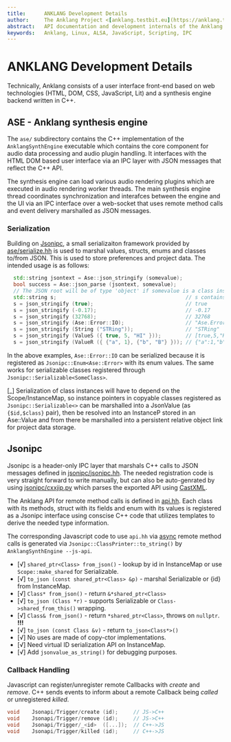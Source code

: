 ```yaml
---
title:      ANKLANG Development Details
author:     The Anklang Project <[anklang.testbit.eu](https://anklang.testbit.eu/)>
abstract:   API documentation and development internals of the Anklang project.
keywords:   Anklang, Linux, ALSA, JavaScript, Scripting, IPC
---
```


# ANKLANG Development Details

Technically, Anklang consists of a user interface front-end based on web technologies (HTML, DOM, CSS, JavaScript, Lit)
and a synthesis engine backend written in C++.

## ASE - Anklang synthesis engine

The `ase/` subdirectory contains the C++ implementation of the `AnklangSynthEngine` executable
which contains the core component for audio data processing and audio plugin handling.
It interfaces with the HTML DOM based user interface via an IPC layer with JSON messages that reflect the C++ API.

The synthesis engine can load various audio rendering plugins which are executed in audio rendering
worker threads.
The main synthesis engine thread coordinates synchronization and interafces between the engine and the UI
via an IPC interface over a web-socket that uses remote method calls and event delivery marshalled
as JSON messages.

### Serialization

Building on [Jsonipc](#jsonipc), a small serializaiton framework provided by
[ase/serialize.hh](https://github.com/tim-janik/anklang/blob/master/ase/serialize.hh)
is used to marshal values, structs, enums and classes to/from JSON.
This is used to store preferences and project data.
The intended usage is as follows:

```cxx
  std::string jsontext = Ase::json_stringify (somevalue);
  bool success = Ase::json_parse (jsontext, somevalue);
  // The JSON root will be of type 'object' if somevalue is a class instance
  std::string s;                                          // s contains:
  s = json_stringify (true);                              // true
  s = json_stringify (-0.17);                             // -0.17
  s = json_stringify (32768);                             // 32768
  s = json_stringify (Ase::Error::IO);                    // "Ase.Error.IO"
  s = json_stringify (String ("STRing"));                 // "STRing"
  s = json_stringify (ValueS ({ true, 5, "HI" }));        // [true,5,"HI"]
  s = json_stringify (ValueR ({ {"a", 1}, {"b", "B"} })); // {"a":1,"b":"B"}
```

In the above examples, `Ase::Error::IO` can be serialized because it is registered as
`Jsonipc::Enum<Ase::Error>` with its enum values. The same works for serializable
classes registered through `Jsonipc::Serializable<SomeClass>`.

[_] Serialization of class instances will have to depend on the Scope/InstanceMap, so
instance pointers in copyable classes registered as `Jsonipc::Serializable<>` can be
marshalled into a JsonValue (as `{$id,$class}` pair), then be resolved into an
InstanceP stored in an Ase::Value and from there be marshalled into a persistent
relative object link for project data storage.

## Jsonipc

Jsonipc is a header-only IPC layer that marshals C++ calls to JSON messages defined in
[jsonipc/jsonipc.hh](https://github.com/tim-janik/anklang/blob/master/jsonipc/jsonipc.hh).
The needed registration code is very straight forward to write manually, but can also be
auto-genrated by using
[jsonipc/cxxjip.py](https://github.com/tim-janik/anklang/blob/master/jsonipc/cxxjip.py) which
parses the exported API using
[CastXML](https://github.com/CastXML/CastXML).

The Anklang API for remote method calls is defined in
[api.hh](https://github.com/tim-janik/anklang/blob/master/ase/api.hh).
Each class with its methods, struct with its fields and enum with its values is registered
as a Jsonipc interface using conscise C++ code that utilizes templates to derive the needed type information.

The corresponding Javascript code to use `api.hh` via
[async](https://developer.mozilla.org/docs/Web/JavaScript/Reference/Statements/async_function)
remote method calls is generated via `Jsonipc::ClassPrinter::to_string()` by
`AnklangSynthEngine --js-api`.

* [√] `shared_ptr<Class> from_json()` - lookup by id in InstanceMap or use `Scope::make_shared` for Serializable.
* [√] `to_json (const shared_ptr<Class> &p)` - marshal Serializable or {id} from InstanceMap.
* [√] `Class* from_json()` - return `&*shared_ptr<Class>`
* [√] `to_json (Class *r)` - supports Serializable or `Class->shared_from_this()` wrapping.
* [√] `Class& from_json()` - return `*shared_ptr<Class>`, throws on `nullptr`. **!!!**
* [√] `to_json (const Class &v)` - return `to_json<Class*>()`
* [√] No uses are made of copy-ctor implementations.
* [√] Need virtual ID serialization API on InstanceMap.
* [√] Add `jsonvalue_as_string()` for debugging purposes.

### Callback Handling

Javascript can register/unregister remote Callbacks with *create* and *remove*.
C++ sends events to inform about a remote Callback being *called* or unregistered *killed*.

```cxx
void 	Jsonapi/Trigger/create (id);     // JS->C++
void 	Jsonapi/Trigger/remove (id);     // JS->C++
void 	Jsonapi/Trigger/_<id>  ([...]);  // C++->JS
void 	Jsonapi/Trigger/killed (id);     // C++->JS
```
